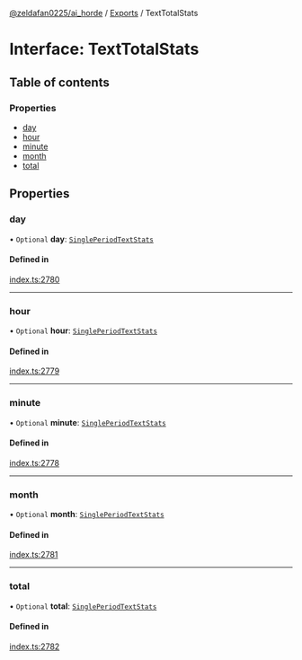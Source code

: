 [@zeldafan0225/ai_horde](../README.md) / [Exports](../modules.md) / TextTotalStats

# Interface: TextTotalStats

## Table of contents

### Properties

- [day](TextTotalStats.md#day)
- [hour](TextTotalStats.md#hour)
- [minute](TextTotalStats.md#minute)
- [month](TextTotalStats.md#month)
- [total](TextTotalStats.md#total)

## Properties

### day

• `Optional` **day**: [`SinglePeriodTextStats`](SinglePeriodTextStats.md)

#### Defined in

[index.ts:2780](https://github.com/ZeldaFan0225/ai_horde/blob/ae52afb/index.ts#L2780)

___

### hour

• `Optional` **hour**: [`SinglePeriodTextStats`](SinglePeriodTextStats.md)

#### Defined in

[index.ts:2779](https://github.com/ZeldaFan0225/ai_horde/blob/ae52afb/index.ts#L2779)

___

### minute

• `Optional` **minute**: [`SinglePeriodTextStats`](SinglePeriodTextStats.md)

#### Defined in

[index.ts:2778](https://github.com/ZeldaFan0225/ai_horde/blob/ae52afb/index.ts#L2778)

___

### month

• `Optional` **month**: [`SinglePeriodTextStats`](SinglePeriodTextStats.md)

#### Defined in

[index.ts:2781](https://github.com/ZeldaFan0225/ai_horde/blob/ae52afb/index.ts#L2781)

___

### total

• `Optional` **total**: [`SinglePeriodTextStats`](SinglePeriodTextStats.md)

#### Defined in

[index.ts:2782](https://github.com/ZeldaFan0225/ai_horde/blob/ae52afb/index.ts#L2782)
